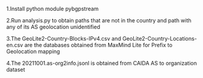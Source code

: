 1.Install python module pybgpstream

2.Run analysis.py to obtain paths that are not in the country and path with any of its AS geolocation unidentified

3.The GeoLite2-Country-Blocks-IPv4.csv and GeoLite2-Country-Locations-en.csv are the databases obtained from MaxMind Lite for Prefix to Geolocation mapping

4.The 20211001.as-org2info.jsonl is obtained from CAIDA AS to organization dataset
